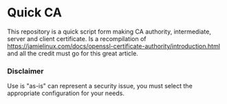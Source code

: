 # Quick CA

This repository is a quick script form making CA authority, intermediate, server and client certificate.
Is a recompilation of https://jamielinux.com/docs/openssl-certificate-authority/introduction.html and all the credit must go for this great article.

### Disclaimer

Use is "as-is" can represent a security issue, you must select the appropriate configuration for your needs.

